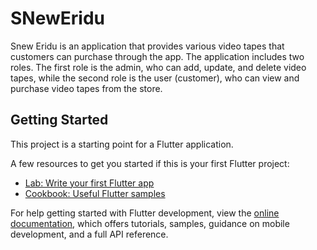 # SNewEridu

Snew Eridu is an application that provides various video tapes that customers can purchase through the app. The application includes two roles. The first role is the admin, who can add, update, and delete video tapes, while the second role is the user (customer), who can view and purchase video tapes from the store. 

## Getting Started

This project is a starting point for a Flutter application.

A few resources to get you started if this is your first Flutter project:

- [Lab: Write your first Flutter app](https://docs.flutter.dev/get-started/codelab)
- [Cookbook: Useful Flutter samples](https://docs.flutter.dev/cookbook)

For help getting started with Flutter development, view the
[online documentation](https://docs.flutter.dev/), which offers tutorials,
samples, guidance on mobile development, and a full API reference.
